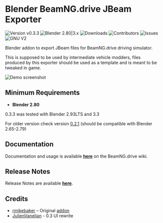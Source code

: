 # Blender BeamNG.drive JBeam Exporter

![Version v0.3.3](https://img.shields.io/badge/version-v0.3.3-blue.svg?style=flat-square)
![Blender 2.80|3.x](https://img.shields.io/badge/blender-^2.80|3.x-red.svg?style=flat-square)
![Downloads](https://img.shields.io/github/downloads/50thomatoes50/BlenderBeamNGExport/total.svg?style=flat-square)
![Contributors](https://img.shields.io/github/contributors/50thomatoes50/BlenderBeamNGExport.svg?style=flat-square)
![Issues](https://img.shields.io/github/issues/50thomatoes50/BlenderBeamNGExport.svg?style=flat-square)
![GNU V2](https://img.shields.io/github/license/50thomatoes50/BlenderBeamNGExport.svg?style=flat-square)

Blender addon to export JBeam files for BeamNG.drive driving simulator.

This is supposed to be used by intermediate vehicle modders, files produced by this exporter should be used as a template and is meant to be tweaked in game.

![Demo screenshot](https://raw.github.com/50thomatoes50/BlenderBeamNGExport/master/img/blender_bng.JPG "Screenshot")

## Minimum Requirements
- **Blender 2.80**

0.3.3 was tested with Blender 2.93LTS and 3.3

For older version check version [0.2.1](https://github.com/50thomatoes50/BlenderBeamNGExport/releases/tag/v0.2.1) (should be compatible with Blender 2.65-2.79)

## Documentation
Documentation and usage is available **[here](http://wiki.beamng.com/Blender_Exporter_plugin)** on the BeamNG.drive wiki.

## Release Notes
Release Notes are available **[here](./CHANGELOG.md)**.

## Credits
- [rmikebaker](https://github.com/rmikebaker) – Original [addon](https://github.com/rmikebaker/BlenderBeamNGExport)
- [JulienVanelian](https://github.com/JulienVanelian) - 0.3 UI rewrite